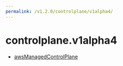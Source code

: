 ```yaml
---
permalink: /v1.2.0/controlplane/v1alpha4/
---
```


# controlplane.v1alpha4



* [awsManagedControlPlane](awsManagedControlPlane.md)